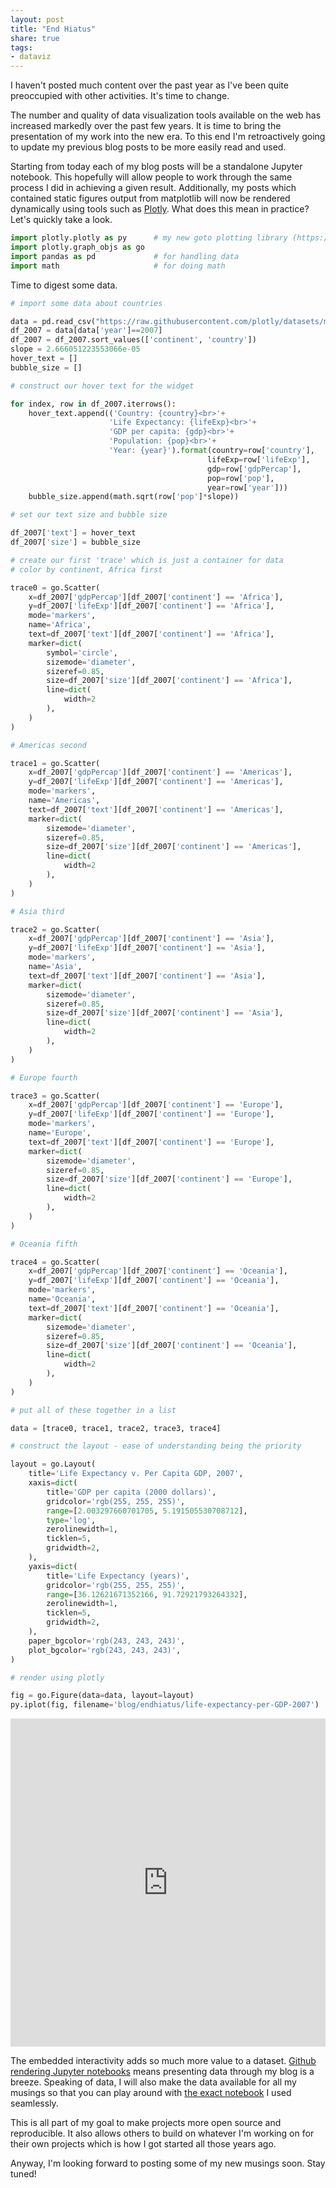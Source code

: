 ```yaml
---
layout: post
title: "End Hiatus"
share: true
tags:
- dataviz
---
```



I haven't posted much content over the past year as I've been quite preoccupied with other activities. It's time to change.

The number and quality of data visualization tools available on the web has increased markedly over the past few years. It is time to bring the presentation of my work into the new era. To this end I'm retroactively going to update my previous blog posts to be more easily read and used. 

Starting from today each of my blog posts will be a standalone Jupyter notebook. This hopefully will allow people to work through the same process I did in achieving a given result. Additionally, my posts which contained static figures output from matplotlib will now be rendered dynamically using tools such as [Plotly](https://plot.ly/python/). What does this mean in practice? Let's quickly take a look.


```python
import plotly.plotly as py      # my new goto plotting library (https://plot.ly/)
import plotly.graph_objs as go
import pandas as pd             # for handling data
import math                     # for doing math
```

Time to digest some data.


```python
# import some data about countries

data = pd.read_csv("https://raw.githubusercontent.com/plotly/datasets/master/gapminderDataFiveYear.csv")
df_2007 = data[data['year']==2007]
df_2007 = df_2007.sort_values(['continent', 'country'])
slope = 2.666051223553066e-05
hover_text = []
bubble_size = []

# construct our hover text for the widget

for index, row in df_2007.iterrows():
    hover_text.append(('Country: {country}<br>'+
                      'Life Expectancy: {lifeExp}<br>'+
                      'GDP per capita: {gdp}<br>'+
                      'Population: {pop}<br>'+
                      'Year: {year}').format(country=row['country'],
                                            lifeExp=row['lifeExp'],
                                            gdp=row['gdpPercap'],
                                            pop=row['pop'],
                                            year=row['year']))
    bubble_size.append(math.sqrt(row['pop']*slope))

# set our text size and bubble size

df_2007['text'] = hover_text
df_2007['size'] = bubble_size

# create our first 'trace' which is just a container for data
# color by continent, Africa first

trace0 = go.Scatter(
    x=df_2007['gdpPercap'][df_2007['continent'] == 'Africa'],
    y=df_2007['lifeExp'][df_2007['continent'] == 'Africa'],
    mode='markers',
    name='Africa',
    text=df_2007['text'][df_2007['continent'] == 'Africa'],
    marker=dict(
        symbol='circle',
        sizemode='diameter',
        sizeref=0.85,
        size=df_2007['size'][df_2007['continent'] == 'Africa'],
        line=dict(
            width=2
        ),
    )
)

# Americas second

trace1 = go.Scatter(
    x=df_2007['gdpPercap'][df_2007['continent'] == 'Americas'],
    y=df_2007['lifeExp'][df_2007['continent'] == 'Americas'],
    mode='markers',
    name='Americas',
    text=df_2007['text'][df_2007['continent'] == 'Americas'],
    marker=dict(
        sizemode='diameter',
        sizeref=0.85,
        size=df_2007['size'][df_2007['continent'] == 'Americas'],
        line=dict(
            width=2
        ),
    )
)

# Asia third

trace2 = go.Scatter(
    x=df_2007['gdpPercap'][df_2007['continent'] == 'Asia'],
    y=df_2007['lifeExp'][df_2007['continent'] == 'Asia'],
    mode='markers',
    name='Asia',
    text=df_2007['text'][df_2007['continent'] == 'Asia'],
    marker=dict(
        sizemode='diameter',
        sizeref=0.85,
        size=df_2007['size'][df_2007['continent'] == 'Asia'],
        line=dict(
            width=2
        ),
    )
)

# Europe fourth

trace3 = go.Scatter(
    x=df_2007['gdpPercap'][df_2007['continent'] == 'Europe'],
    y=df_2007['lifeExp'][df_2007['continent'] == 'Europe'],
    mode='markers',
    name='Europe',
    text=df_2007['text'][df_2007['continent'] == 'Europe'],
    marker=dict(
        sizemode='diameter',
        sizeref=0.85,
        size=df_2007['size'][df_2007['continent'] == 'Europe'],
        line=dict(
            width=2
        ),
    )
)

# Oceania fifth

trace4 = go.Scatter(
    x=df_2007['gdpPercap'][df_2007['continent'] == 'Oceania'],
    y=df_2007['lifeExp'][df_2007['continent'] == 'Oceania'],
    mode='markers',
    name='Oceania',
    text=df_2007['text'][df_2007['continent'] == 'Oceania'],
    marker=dict(
        sizemode='diameter',
        sizeref=0.85,
        size=df_2007['size'][df_2007['continent'] == 'Oceania'],
        line=dict(
            width=2
        ),
    )
)

# put all of these together in a list

data = [trace0, trace1, trace2, trace3, trace4]

# construct the layout - ease of understanding being the priority

layout = go.Layout(
    title='Life Expectancy v. Per Capita GDP, 2007',
    xaxis=dict(
        title='GDP per capita (2000 dollars)',
        gridcolor='rgb(255, 255, 255)',
        range=[2.003297660701705, 5.191505530708712],
        type='log',
        zerolinewidth=1,
        ticklen=5,
        gridwidth=2,
    ),
    yaxis=dict(
        title='Life Expectancy (years)',
        gridcolor='rgb(255, 255, 255)',
        range=[36.12621671352166, 91.72921793264332],
        zerolinewidth=1,
        ticklen=5,
        gridwidth=2,
    ),
    paper_bgcolor='rgb(243, 243, 243)',
    plot_bgcolor='rgb(243, 243, 243)',
)

# render using plotly

fig = go.Figure(data=data, layout=layout)
py.iplot(fig, filename='blog/endhiatus/life-expectancy-per-GDP-2007')
```




<iframe id="igraph" scrolling="no" style="border:none;" seamless="seamless" src="https://plot.ly/~bgriffen/503.embed" height="525px" width="100%"></iframe>



The embedded interactivity adds so much more value to a dataset. [Github rendering Jupyter notebooks](https://help.github.com/articles/working-with-jupyter-notebook-files-on-github/) means presenting data through my blog is a breeze. Speaking of data, I will also make the data available for all my musings so that you can play around with [the exact notebook](https://github.com/bgriffen/projects) I used seamlessly.

This is all part of my goal to make projects more open source and reproducible. It also allows others to build on whatever I'm working on for their own projects which is how I got started all those years ago.

Anyway, I'm looking forward to posting some of my new musings soon. Stay tuned!
